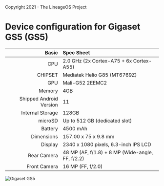 Copyright 2021 - The LineageOS Project

Device configuration for Gigaset GS5 (GS5)
==================================

Basic   | Spec Sheet
-------:|:-------------------------
CPU     | 2.0 GHz (2x Cortex-A75 + 6x Cortex-A55)
CHIPSET | Mediatek Helio G85 (MT6769Z)
GPU     | Mali-G52 2EEMC2
Memory  | 4GB
Shipped Android Version | 11
Internal Storage | 128GB
microSD | Up to 512 GB (dedicated slot)
Battery | 4500 mAh
Dimensions | 157.00 x 75 x 9.8 mm
Display | 2340 x 1080 pixels, 6.3-inch IPS LCD
Rear Camera  | 48 MP (AF, f/1.8) + 8 MP (Wide-angle, FF, f/2.2)
Front Camera | 16 MP (FF, f/2.0)

![Gigaset GS5](https://www.gigaset.com/media/catalog/product/cache/36/image/1800x/040ec09b1e35df139433887a97daa66f/g/s/gs5_darktitanium_front-back_mig_display_low-res.jpg "Gigaset GS5")
